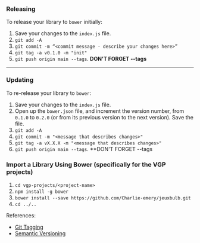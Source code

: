 ### Releasing

To release your library to `bower` initially:

1. Save your changes to the `index.js` file.
2. `git add -A`
3. `git commit -m “<commit message - describe your changes here>”`
4. `git tag -a v0.1.0 -m "init"`
5. `git push origin main --tags`.  **DON'T FORGET --tags**

<hr>

### Updating 

To re-release your library to `bower`:

1. Save your changes to the `index.js` file.
2. Open up the `bower.json` file, and increment the version number, from `0.1.0` to `0.2.0` (or from its previous version to the next version). Save the file.
3. `git add -A`
4. `git commit -m "<message that describes changes>"`
5. `git tag -a vX.X.X -m "<message that describes changes>"`
6. `git push origin main --tags`.  **DON'T FORGET --tags

### Import a Library Using Bower (specifically for the VGP projects)

1. `cd vgp-projects/<project-name>`
2. `npm install -g bower`
3. `bower install --save https://github.com/Charlie-emery/jeuxbulb.git`
4. `cd ../..`


References:

* <a href="https://git-scm.com/book/en/v2/Git-Basics-Tagging" target="_blank">Git Tagging</a>
* <a href="https://docs.npmjs.com/about-semantic-versioning" target="_blank">Semantic Versioning</a>
